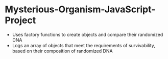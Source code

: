 # Mysterious-Organism-JavaScript-Project
- Uses factory functions to create objects and compare their randomized DNA
- Logs an array of objects that meet the requirements of survivability, based on their composition of randomized DNA
